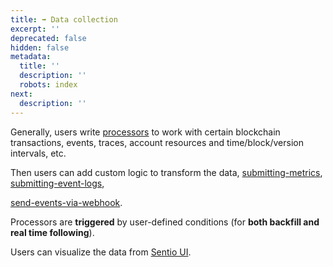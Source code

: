 ```yaml
---
title: ➡ Data collection
excerpt: ''
deprecated: false
hidden: false
metadata:
  title: ''
  description: ''
  robots: index
next:
  description: ''
---
```

Generally, users write [processors](processor-basic) to work with certain blockchain transactions, events, traces, account resources and time/block/version intervals, etc.

Then users can add custom logic to transform the data, [submitting-metrics](submitting-metrics "mention"), [submitting-event-logs](submitting-event-logs "mention"),

[send-events-via-webhook](send-events-via-webhook "mention").

Processors are **triggered** by user-defined conditions (for **both backfill and real time following**).

Users can visualize the data from [Sentio UI](https://app.sentio.xyz/).
